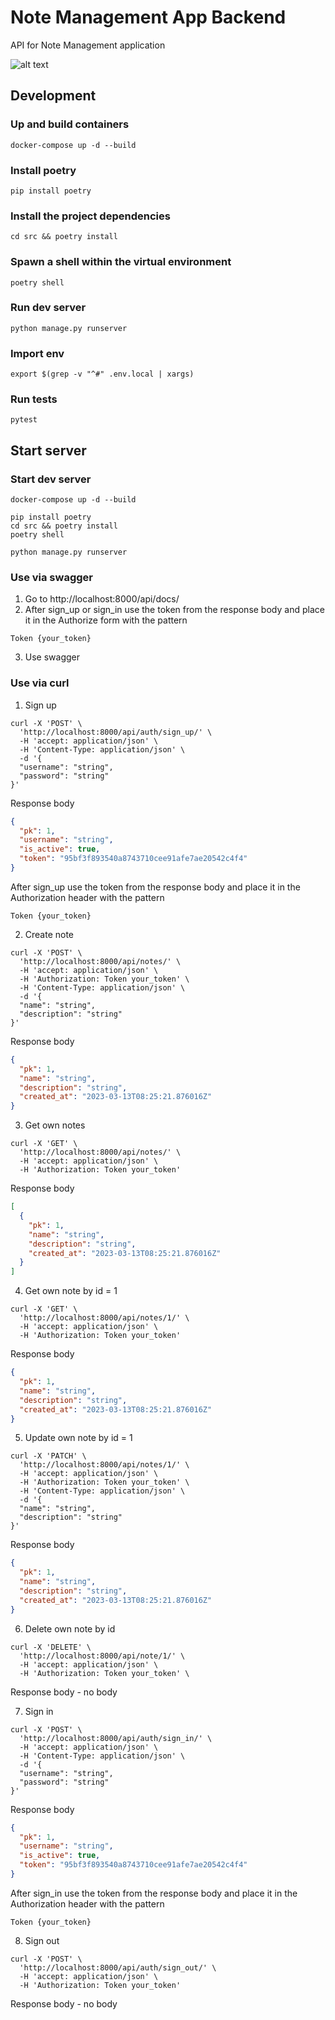 # Note Management App Backend

API for Note Management application

![alt text](https://img.shields.io/badge/python-3.10.9-green)

## Development

### Up and build containers
```shell
docker-compose up -d --build
```

### Install poetry
```shell
pip install poetry
```
 
### Install the project dependencies
```shell
cd src && poetry install
```

### Spawn a shell within the virtual environment
```shell
poetry shell
```

### Run dev server
```shell
python manage.py runserver
```

### Import env 
```shell
export $(grep -v "^#" .env.local | xargs)
``` 

### Run tests
```shell
pytest
```

## Start server

### Start dev server
```shell
docker-compose up -d --build

pip install poetry
cd src && poetry install
poetry shell

python manage.py runserver
```

### Use via swagger

1. Go to http://localhost:8000/api/docs/
2. After sign_up or sign_in use the token from the response body and place it in the Authorize form with the pattern 

```
Token {your_token}
```

3. Use swagger

### Use via curl

1. Sign up 

```shell
curl -X 'POST' \
  'http://localhost:8000/api/auth/sign_up/' \
  -H 'accept: application/json' \
  -H 'Content-Type: application/json' \
  -d '{
  "username": "string",
  "password": "string"
}'
```

Response body
```json
{
  "pk": 1,
  "username": "string",
  "is_active": true,
  "token": "95bf3f893540a8743710cee91afe7ae20542c4f4"
}
```

After sign_up use the token from the response body and place it in the Authorization header with the pattern 

```
Token {your_token}
```

2. Create note
```shell
curl -X 'POST' \
  'http://localhost:8000/api/notes/' \
  -H 'accept: application/json' \
  -H 'Authorization: Token your_token' \
  -H 'Content-Type: application/json' \
  -d '{
  "name": "string",
  "description": "string"
}'
```

Response body

```json
{
  "pk": 1,
  "name": "string",
  "description": "string",
  "created_at": "2023-03-13T08:25:21.876016Z"
}
```

3. Get own notes

```shell
curl -X 'GET' \
  'http://localhost:8000/api/notes/' \
  -H 'accept: application/json' \
  -H 'Authorization: Token your_token'
```

Response body

```json
[
  {
    "pk": 1,
    "name": "string",
    "description": "string",
    "created_at": "2023-03-13T08:25:21.876016Z"
  }
]
```

4. Get own note by id = 1
```shell
curl -X 'GET' \
  'http://localhost:8000/api/notes/1/' \
  -H 'accept: application/json' \
  -H 'Authorization: Token your_token'
```

Response body

```json
{
  "pk": 1,
  "name": "string",
  "description": "string",
  "created_at": "2023-03-13T08:25:21.876016Z"
}
```

5. Update own note by id = 1

```shell
curl -X 'PATCH' \
  'http://localhost:8000/api/notes/1/' \
  -H 'accept: application/json' \
  -H 'Authorization: Token your_token' \
  -H 'Content-Type: application/json' \
  -d '{
  "name": "string",
  "description": "string"
}'
```

Response body

```json
{
  "pk": 1,
  "name": "string",
  "description": "string",
  "created_at": "2023-03-13T08:25:21.876016Z"
}
```

6. Delete own note by id

```shell
curl -X 'DELETE' \
  'http://localhost:8000/api/note/1/' \
  -H 'accept: application/json' \
  -H 'Authorization: Token your_token' \
```

Response body - no body

7. Sign in

```shell
curl -X 'POST' \
  'http://localhost:8000/api/auth/sign_in/' \
  -H 'accept: application/json' \
  -H 'Content-Type: application/json' \
  -d '{
  "username": "string",
  "password": "string"
}'
```

Response body
```json
{
  "pk": 1,
  "username": "string",
  "is_active": true,
  "token": "95bf3f893540a8743710cee91afe7ae20542c4f4"
}
```

After sign_in use the token from the response body and place it in the Authorization header with the pattern 

```
Token {your_token}
```

8. Sign out
```shell
curl -X 'POST' \
  'http://localhost:8000/api/auth/sign_out/' \
  -H 'accept: application/json' \
  -H 'Authorization: Token your_token'
```

Response body - no body